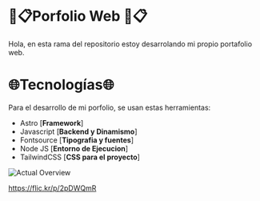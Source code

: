 #  💼📋**Porfolio Web** 💼📋
Hola, en esta rama del repositorio estoy desarrolando mi propio portafolio web.


#  🌐Tecnologías🌐

Para el desarrollo de mi porfolio, se usan estas herramientas:

 - Astro [**Framework**]
 - Javascript [**Backend y Dinamismo**]
 - Fontsource [**Tipografia y fuentes**]
 - Node JS [**Entorno de Ejecucion**]
 - TailwindCSS [**CSS para el proyecto**]

![ Actual Overview](https://flic.kr/p/2pDWQmR)

https://flic.kr/p/2pDWQmR